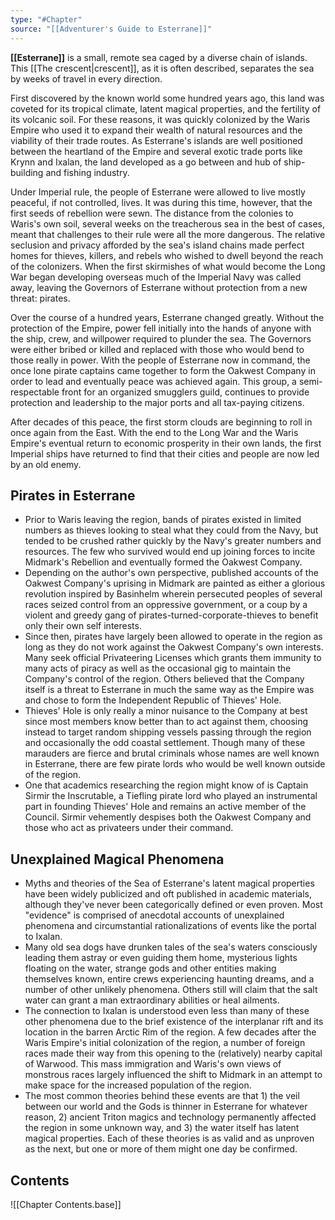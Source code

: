 ```yaml
---
type: "#Chapter"
source: "[[Adventurer's Guide to Esterrane]]"
---
```

**[[Esterrane]]** is a small, remote sea caged by a diverse chain of islands. This [[The crescent|crescent]], as it is often described, separates the sea by weeks of travel in every direction.

First discovered by the known world some hundred years ago, this land was coveted for its tropical climate, latent magical properties, and the fertility of its volcanic soil. For these reasons, it was quickly colonized by the Waris Empire who used it to expand their wealth of natural resources and the viability of their trade routes. As Esterrane's islands are well positioned between the heartland of the Empire and several exotic trade ports like Krynn and Ixalan, the land developed as a go between and hub of ship-building and fishing industry.

Under Imperial rule, the people of Esterrane were allowed to live mostly peaceful, if not controlled, lives. It was during this time, however, that the first seeds of rebellion were sewn. The distance from the colonies to Waris's own soil, several weeks on the treacherous sea in the best of cases, meant that challenges to their rule were all the more dangerous. The relative seclusion and privacy afforded by the sea's island chains made perfect homes for thieves, killers, and rebels who wished to dwell beyond the reach of the colonizers. When the first skirmishes of what would become the Long War began developing overseas much of the Imperial Navy was called away, leaving the Governors of Esterrane without protection from a new threat: pirates.

Over the course of a hundred years, Esterrane changed greatly. Without the protection of the Empire, power fell initially into the hands of anyone with the ship, crew, and willpower required to plunder the sea. The Governors were either bribed or killed and replaced with those who would bend to those really in power. With the people of Esterrane now in command, the once lone pirate captains came together to form the Oakwest Company in order to lead and eventually peace was achieved again. This group, a semi-respectable front for an organized smugglers guild, continues to provide protection and leadership to the major ports and all tax-paying citizens.

After decades of this peace, the first storm clouds are beginning to roll in once again from the East. With the end to the Long War and the Waris Empire's eventual return to economic prosperity in their own lands, the first Imperial ships have returned to find that their cities and people are now led by an old enemy.

## Pirates in Esterrane
- Prior to Waris leaving the region, bands of pirates existed in limited numbers as thieves looking to steal what they could from the Navy, but tended to be crushed rather quickly by the Navy's greater numbers and resources. The few who survived would end up joining forces to incite Midmark's Rebellion and eventually formed the Oakwest Company.
- Depending on the author's own perspective, published accounts of the Oakwest Company's uprising in Midmark are painted as either a glorious revolution inspired by Basinhelm wherein persecuted peoples of several races seized control from an oppressive government, or a coup by a violent and greedy gang of pirates-turned-corporate-thieves to benefit only their own self interests.
- Since then, pirates have largely been allowed to operate in the region as long as they do not work against the Oakwest Company's own interests. Many seek official Privateering Licenses which grants them immunity to many acts of piracy as well as the occasional gig to maintain the Company's control of the region. Others believed that the Company itself is a threat to Esterrane in much the same way as the Empire was and chose to form the Independent Republic of Thieves' Hole.
- Thieves' Hole is only really a minor nuisance to the Company at best since most members know better than to act against them, choosing instead to target random shipping vessels passing through the region and occasionally the odd coastal settlement. Though many of these marauders are fierce and brutal criminals whose names are well known in Esterrane, there are few pirate lords who would be well known outside of the region.
- One that academics researching the region might know of is Captain Sirmir the Inscrutable, a Tiefling pirate lord who played an instrumental part in founding Thieves' Hole and remains an active member of the Council. Sirmir vehemently despises both the Oakwest Company and those who act as privateers under their command.

## Unexplained Magical Phenomena
- Myths and theories of the Sea of Esterrane's latent magical properties have been widely publicized and oft published in academic materials, although they've never been categorically defined or even proven. Most "evidence" is comprised of anecdotal accounts of unexplained phenomena and circumstantial rationalizations of events like the portal to Ixalan.
- Many old sea dogs have drunken tales of the sea's waters consciously leading them astray or even guiding them home, mysterious lights floating on the water, strange gods and other entities making themselves known, entire crews experiencing haunting dreams, and a number of other unlikely phenomena. Others still will claim that the salt water can grant a man extraordinary abilities or heal ailments.
- The connection to Ixalan is understood even less than many of these other phenomena due to the brief existence of the interplanar rift and its location in the barren Arctic Rim of the region. A few decades after the Waris Empire's initial colonization of the region, a number of foreign races made their way from this opening to the (relatively) nearby capital of Warwood. This mass immigration and Waris's own views of monstrous races largely influenced the shift to Midmark in an attempt to make space for the increased population of the region.
- The most common theories behind these events are that 1) the veil between our world and the Gods is thinner in Esterrane for whatever reason, 2) ancient Triton magics and technology permanently affected the region in some unknown way, and 3) the water itself has latent magical properties. Each of these theories is as valid and as unproven as the next, but one or more of them might one day be confirmed.

## Contents
![[Chapter Contents.base]]